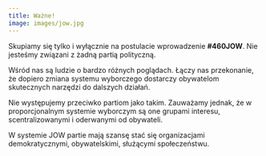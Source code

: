 ```yaml
---
title: Ważne!
image: images/jow.jpg
---
```


Skupiamy się tylko i wyłącznie na postulacie wprowadzenie **#460JOW**.
Nie jesteśmy związani z żadną partią polityczną. 

Wśród nas są ludzie o bardzo różnych poglądach. Łączy nas przekonanie, że dopiero zmiana systemu wyborczego dostarczy obywatelom skutecznych narzędzi do dalszych działań. 

Nie występujemy przeciwko partiom jako takim. 
Zauważamy jednak, że w proporcjonalnym systemie wyborczym są one grupami interesu, scentralizowanymi i oderwanymi od obywateli. 

W systemie JOW partie mają szansę stać się organizacjami demokratycznymi, obywatelskimi, służącymi społeczeństwu.
